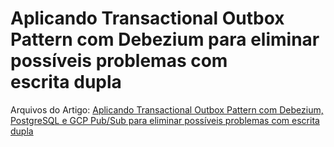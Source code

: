 # Aplicando Transactional Outbox Pattern com Debezium para eliminar possíveis problemas com escrita dupla

Arquivos do Artigo: [Aplicando Transactional Outbox Pattern com Debezium, PostgreSQL e GCP Pub/Sub para eliminar possíveis problemas com escrita dupla](https://eskelsen.medium.com/aplicando-transactional-outbox-pattern-com-debezium-postgresql-e-gcp-pub-sub-para-eliminar-a4b9f858416c)

